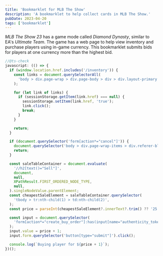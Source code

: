 ```yaml
---
title: 'Bookmarklet for MLB The Show'
description: 'A bookmarklet to help collect cards in MLB The Show.'
pubDate: 2023-04-20
tags: ['bookmarklet']
---
```


_MLB The Show 23_ has a game mode called _Diamond Dynasty_, similar to EA's _Ultimate Team_. The game has a web page to help view inventory and purchase players using in-game currency. This bookmarklet submits bids for players at one currency more than the highest bid.

```javascript
//@ts-check
javascript: (() => {
  if (window.location.href.includes('/inventory')) {
    const links = document.querySelectorAll(
      'body > div.page-wrap > div.page-body > div > div.layout-primary > div > div.scrollable.has-scroll > div > table > tbody > tr > td:nth-child(3) > a',
    );

    for (let link of links) {
      if (sessionStorage.getItem(link.href) === null) {
        sessionStorage.setItem(link.href, 'true');
        link.click();
        break;
      }
    }

    return;
  }

  if (document.querySelector('form[action*="cancel"]')) {
    document.querySelector('body > div.page-wrap-items > div.referer-block > div > a').click();
    return;
  }

  const saleTableContainer = document.evaluate(
    '//h2[text()="Sell"]',
    document,
    null,
    XPathResult.FIRST_ORDERED_NODE_TYPE,
    null,
  ).singleNodeValue.parentElement;
  const cheapestSaleElement = saleTableContainer.querySelector(
    'tbody > tr:nth-child(1) > td:nth-child(2)',
  );
  const price = parseInt(cheapestSaleElement?.innerText?.trim() ?? '25');

  const input = document.querySelector(
    'form[action*="create_buy_order"]:has(input[name="authenticity_token"]) #price',
  );
  input.value = price + 1;
  input.form.querySelector('button[type="submit"]').click();

  console.log(`Buying player for ${price + 1}`);
})();
```
